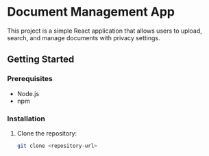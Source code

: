 # Document Management App

This project is a simple React application that allows users to upload, search, and manage documents with privacy settings.

## Getting Started

### Prerequisites

- Node.js
- npm 

### Installation

1. Clone the repository:
   ```bash
   git clone <repository-url>
